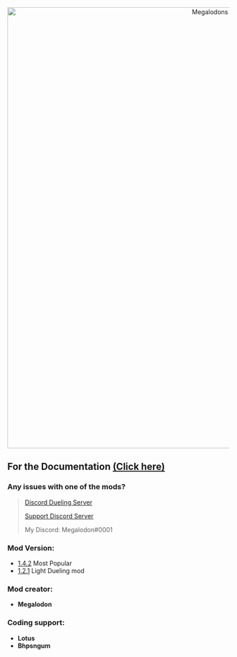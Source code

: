 <div align="center">
    <a href="https://megalodon-dueling.notion.site/megalodon-dueling/Meg-s-dueling-Documentation-14fded21b2e648039ed441fc13fb7431?v=5fad1d643458413bbc09149b9cf8c6e4">
        <img src="" width="1000" alt="Megalodons dueling image">
    </a>
</div>

## For the Documentation [(Click here)](https://megalodon-dueling.notion.site/megalodon-dueling/Meg-s-dueling-Documentation-14fded21b2e648039ed441fc13fb7431)

### Any issues with one of the mods?
> [Discord Dueling Server](https://discord.gg/MF7zwS89TU)
> 
> [Support Discord Server](https://discord.gg/KXvCq4N)
> 
> My Discord: Megalodon#0001

### Mod Version: 
* [1.4.2](https://github.com/TheGreatMegalodon/Megalodon-s-dueling-code/blob/main/Meg's%20Dueling%20Official.js) Most Popular
* [1.2.1](https://github.com/TheGreatMegalodon/Megalodon-s-dueling-code/blob/main/Meg's%20Dueling%20(Light%20Version).js) Light Dueling mod

### Mod creator: 
* **Megalodon**

### Coding support:
* **Lotus**
* **Bhpsngum**
